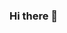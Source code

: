 ### Hi there 👋

<!--
- 🌱 I’m currently learning Data Analytics and working on Unicorns Company Project using Python. 
- Unicorns Company Project gives a summary analysis of what the company does. 
- This project addresses various issues such as loading a dataset, thorough Data inpection, cleaning and manipulation
- I have also performed Univariate, Bivariate and Multivariate Analysis of the features in the Dataset & compelling visualization to display different insights.
- Observation are written at each of my exploratory data analysis
- Finally I have given an overall recommendation to the stakeholders on how they can improve their business & generate more revenue


-->
